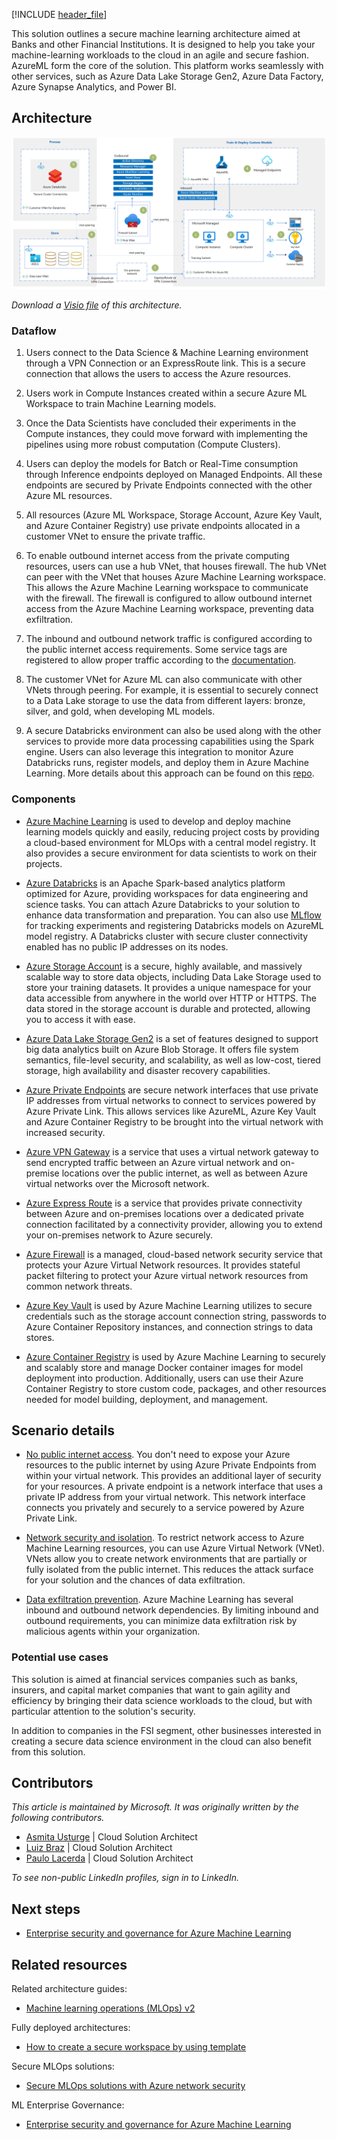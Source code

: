 
[!INCLUDE [header_file](../../../includes/sol-idea-header.md)]

This solution outlines a secure machine learning architecture aimed at Banks and other Financial Institutions. It is designed to help you take your machine-learning workloads to the cloud in an agile and secure fashion. AzureML form the core of the solution. This platform works seamlessly with other services, such as Azure Data Lake Storage Gen2, Azure Data Factory, Azure Synapse Analytics, and Power BI.

## Architecture

![Secure ML Architecture for Finance Institutions](../media/fsi-secure-ml-architecture.png)

*Download a [Visio file](https://arch-center.azureedge.net/fsi-vteam-secure-data-science.vsdx) of this architecture.*

<!-- LINK to Visio File: https://microsoft.sharepoint.com/:u:/t/AIFSIAmericas/EbvEs9xDW-lAnpO3P_xIYIsB_hGA9YUiUXCvRRYm9dMM6A?e=6JSguy -->

### Dataflow

1. Users connect to the Data Science & Machine Learning environment through a VPN Connection or an ExpressRoute link. This is a secure connection that allows the users to access the Azure resources.

2. Users work in Compute Instances created within a secure Azure ML Workspace to train Machine Learning models.

3. Once the Data Scientists have concluded their experiments in the Compute instances, they could move forward with implementing the pipelines using more robust computation (Compute Clusters).

4. Users can deploy the models for Batch or Real-Time consumption through Inference endpoints deployed on Managed Endpoints. All these endpoints are secured by Private Endpoints connected with the other Azure ML resources. 

5. All resources (Azure ML Workspace, Storage Account, Azure Key Vault, and Azure Container Registry) use private endpoints allocated in a customer VNet to ensure the private traffic.

6. To enable outbound internet access from the private computing resources, users can use a hub VNet, that houses firewall. The hub VNet can peer with the VNet that houses Azure Machine Learning workspace. This allows the Azure Machine Learning workspace to communicate with the firewall. The firewall is configured to allow outbound internet access from the Azure Machine Learning workspace, preventing data exfiltration.

7. The inbound and outbound network traffic is configured according to the public internet access requirements. Some service tags are registered to allow proper traffic according to the [documentation](https://learn.microsoft.com/en-us/azure/machine-learning/how-to-secure-workspace-vnet?tabs=required%2Cpe%2Ccli).

8. The customer VNet for Azure ML can also communicate with other VNets through peering. For example, it is essential to securely connect to a Data Lake storage to use the data from different layers: bronze, silver, and gold, when developing ML models.

9. A secure Databricks environment can also be used along with the other services to provide more data processing capabilities using the Spark engine. Users can also leverage this integration to monitor Azure Databricks runs, register models, and deploy them in Azure Machine Learning. More details about this approach can be found on this [repo](https://github.com/Azure-Samples/aml-adb-managed-endpoints).

### Components

* [Azure Machine Learning](https://learn.microsoft.com/azure/machine-learning/overview-what-is-azure-machine-learning) is used to develop and deploy machine learning models quickly and easily, reducing project costs by providing a cloud-based environment for MLOps with a central model registry. It also provides a secure environment for data scientists to work on their projects.

* [Azure Databricks](https://learn.microsoft.com/azure/databricks/introduction/) is an Apache Spark-based analytics platform optimized for Azure, providing workspaces for data engineering and science tasks. You can attach Azure Databricks to your solution to enhance data transformation and preparation. You can also use [MLflow](https://www.mlflow.org/) for tracking experiments and registering Databricks models on AzureML model registry. A Databricks cluster with secure cluster connectivity enabled has no public IP addresses on its nodes.

* [Azure Storage Account](https://learn.microsoft.com/azure/storage/common/storage-account-overview) is a secure, highly available, and massively scalable way to store data objects, including Data Lake Storage used to store your training datasets. It provides a unique namespace for your data accessible from anywhere in the world over HTTP or HTTPS. The data stored in the storage account is durable and protected, allowing you to access it with ease.

* [Azure Data Lake Storage Gen2](https://learn.microsoft.com/azure/storage/blobs/data-lake-storage-introduction) is a set of features designed to support big data analytics built on Azure Blob Storage. It offers file system semantics, file-level security, and scalability, as well as low-cost, tiered storage, high availability and disaster recovery capabilities.

* [Azure Private Endpoints](https://learn.microsoft.com/azure/private-link/private-endpoint-overview) are secure network interfaces that use private IP addresses from virtual networks to connect to services powered by Azure Private Link. This allows services like AzureML, Azure Key Vault and Azure Container Registry to be brought into the virtual network with increased security.

* [Azure VPN Gateway](https://learn.microsoft.com/azure/vpn-gateway/vpn-gateway-about-vpngateways) is a service that uses a virtual network gateway to send encrypted traffic between an Azure virtual network and on-premise locations over the public internet, as well as between Azure virtual networks over the Microsoft network.

* [Azure Express Route](https://learn.microsoft.com/azure/expressroute/expressroute-introduction) is a service that provides private connectivity between Azure and on-premises locations over a dedicated private connection facilitated by a connectivity provider, allowing you to extend your on-premises network to Azure securely.

* [Azure Firewall](https://learn.microsoft.com/azure/firewall/overview) is a managed, cloud-based network security service that protects your Azure Virtual Network resources. It provides stateful packet filtering to protect your Azure virtual network resources from common network threats.

* [Azure Key Vault](https://learn.microsoft.com/azure/key-vault/general/basic-concepts) is used by Azure Machine Learning utilizes to secure credentials such as the storage account connection string, passwords to Azure Container Repository instances, and connection strings to data stores.

* [Azure Container Registry](https://learn.microsoft.com/azure/container-registry/container-registry-intro) is used by Azure Machine Learning to securely and scalably store and manage Docker container images for model deployment into production. Additionally, users can use their Azure Container Registry to store custom code, packages, and other resources needed for model building, deployment, and management.

## Scenario details

<!-- 
This should be an explanation of the business problem and why this scenario was built to solve it.
>> What prompted them to solve the problem?
>> What services were used in building out this solution?
>> What does this example scenario show? What are the customer's goals?

> What were the benefits of implementing the solution?
This solution built to solve secure ML network designes for banks and FSI. This architecture design can be used for following scenarios -->

* [No public internet access](https://learn.microsoft.com/azure/private-link/private-endpoint-overview). You don't need to expose your Azure resources to the public internet by using Azure Private Endpoints from within your virtual network. This provides an additional layer of security for your resources. A private endpoint is a network interface that uses a private IP address from your virtual network. This network interface connects you privately and securely to a service powered by Azure Private Link.

* [Network security and isolation](https://learn.microsoft.com/azure/machine-learning/concept-enterprise-security#network-security-and-isolation). To restrict network access to Azure Machine Learning resources, you can use Azure Virtual Network (VNet). VNets allow you to create network environments that are partially or fully isolated from the public internet. This reduces the attack surface for your solution and the chances of data exfiltration.

* [Data exfiltration prevention](https://learn.microsoft.com/azure/machine-learning/how-to-prevent-data-loss-exfiltration). Azure Machine Learning has several inbound and outbound network dependencies. By limiting inbound and outbound requirements, you can minimize data exfiltration risk by malicious agents within your organization.

### Potential use cases

This solution is aimed at financial services companies such as banks, insurers, and capital market companies that want to gain agility and efficiency by bringing their data science workloads to the cloud, but with particular attention to the solution's security.
 
In addition to companies in the FSI segment, other businesses interested in creating a secure data science environment in the cloud can also benefit from this solution. 

## Contributors

*This article is maintained by Microsoft. It was originally written by the following contributors.*

 - [Asmita Usturge](https://www.linkedin.com/in/asmitausturge/) | Cloud Solution Architect
 - [Luiz Braz](https://www.linkedin.com/in/lfbraz/) | Cloud Solution Architect
 - [Paulo Lacerda](https://www.linkedin.com/in/paulolacerda/) | Cloud Solution Architect

*To see non-public LinkedIn profiles, sign in to LinkedIn.*

## Next steps

<!-- Links to articles on Microsoft Learn. Could also be to appropriate sources outside of Learn, such as third-party documentation, GitHub repos, or an official technical blog post. -->

* [Enterprise security and governance for Azure Machine Learning](https://learn.microsoft.com/en-us/azure/machine-learning/concept-enterprise-security)

## Related resources

Related architecture guides:

* [Machine learning operations (MLOps) v2](/azure/architecture/data-guide/technology-choices/machine-learning-operations-v2)

Fully deployed architectures:

* [How to create a secure workspace by using template](https://learn.microsoft.com/en-us/azure/machine-learning/tutorial-create-secure-workspace-template)

Secure MLOps solutions:

* [Secure MLOps solutions with Azure network security](https://learn.microsoft.com/en-us/azure/architecture/example-scenario/ai/network-security-mlops)

ML Enterprise Governance:

* [Enterprise security and governance for Azure Machine Learning](https://learn.microsoft.com/en-us/azure/machine-learning/concept-enterprise-security)